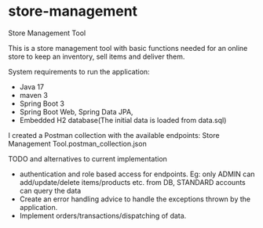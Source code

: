 # store-management

Store Management Tool

This is a store management tool with basic functions needed for an online store to keep an inventory, sell items and
deliver them.

System requirements to run the application:

- Java 17
- maven 3
- Spring Boot 3
- Spring Boot Web, Spring Data JPA,
- Embedded H2 database(The initial data is loaded from data.sql)

I created a Postman collection with the available endpoints: Store Management Tool.postman_collection.json

TODO and alternatives to current implementation
- authentication and role based access for endpoints. 
  Eg: only ADMIN can add/update/delete items/products etc. from DB, STANDARD accounts can query the data
- Create an error handling advice to handle the exceptions thrown by the application.
- Implement orders/transactions/dispatching of data.